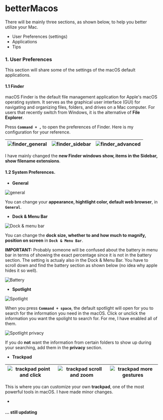 # betterMacos
There will be mainly three sections, as shown below, to help you better utilize your Mac.

- User Preferences (settings)
- Applications
- Tips

### 1. User Preferences

This section will share some of the settings of the macOS default applications. 

#### 1.1 Finder

macOS Finder is the default file management application for Apple's macOS operating system. It serves as the graphical user interface (GUI) for navigating and organizing files, folders, and drives on a Mac computer. For users that recently switch from Windows, it is the alternative of **File Explorer**. 

Press **``Command + ,``** to open the preferences of Finder. Here is my configuration for your reference. 

| ![finder_general](./images/finder/finder_general.png) | ![finder_sidebar](./images/finder/finder_sidebar.png) | ![finder_advanced](./images/finder/finder_advanced.png) |
| ----------------------------------------------------- | ----------------------------------------------------- | ------------------------------------------------------- |



I have mainly changed the **new Finder windows show, items in the Sidebar, show filename extensions**. 

#### 1.2 System Preferences. 

- **General**

![general](./images/systemPreferences/general.png)

You can change your **appearance, hightlight color, default web browser**,  in **``General``**. 

- **Dock & Menu Bar**

![Dock & menu bar](./images/systemPreferences/dock.png)

You can change the **dock size, whether to and how much to magnify, position on screen** in **``Dock & Menu Bar``**. 

**IMPORTANT:** Probably someone will be confused about the battery in menu bar in terms of showing the exact percentage since it is not in the battery section. The setting is actualy also in the Dock & Menu Bar. You have to scroll down and find the battery section as shown below (no idea why apple hides it so well). 

![Battery](./images/systemPreferences/battery.png)



- **Spotlight**

![Spotlight](./images/systemPreferences/spotlight.png)

When you press **``Command + space``**, the default spotlight will open for you to search for the information you need in the macOS. Click or unclick the information you want the spolight to search for. For me, I have enabled all of them. 

![Spotlight privacy](./images/systemPreferences/spotlightprivacy.png)

If you do **not** want the information from certain folders to show up during your searching, add them in the **privacy** section. 

- **Trackpad**

| ![trackpad point and click](./images/systemPreferences/trackpadpoint.png) | ![trackpad scroll and zoom](./images/systemPreferences/trackpadzoom.png) | ![trackpad more gestures](./images/systemPreferences/trackpadmore.png) |
| ------------------------------------------------------------ | ------------------------------------------------------------ | ------------------------------------------------------------ |

This is where you can customize your own **trackpad**, one of the most powerful tools in macOS. I have made minor changes. 

- 

#### ... still updating

